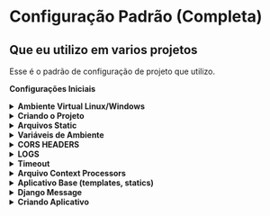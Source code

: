 # Configuração Padrão (Completa)
## Que eu utilizo em varios projetos

Esse é o padrão de configuração de projeto que utilizo.

**Configurações Iniciais**

<details><summary><b>Ambiente Virtual Linux/Windows</b></summary>

- **Ambiente Virtual Linux/Windows**
    
    
    Lembrando… Precisa ter Python instalado no seu ambiente.
    
    **Criar o ambiente virtual Linux/Windows**
    
    ```python
    ## Windows
    python -m venv .venv
    source .venv/Scripts/activate # Ativar ambiente
    
    ## Linux 
    ## Caso não tenha virtualenv. "pip install virtualenv"
    virtualenv .venv
    source .venv/bin/activate # Ativar ambiente
    ```
    
    Instalar os seguintes pacotes.
    
    ```python
    pip install django
    pip install pillow
    ```
    
    Para criar o arquivo *requirements.txt*
    
    ```python
    pip freeze > requirements.txt
    ```

</details> 

<details><summary><b>Criando o Projeto</b></summary> 

- **Criando o Projeto**
    
    ## **Criando o projeto**
    
    “core” é nome do seu projeto e quando colocamos um “.” depois do nome do projeto significa que é para criar os arquivos na raiz da pasta. Assim não cria subpasta do projeto.
    
    ```python
    django-admin startproject core .
    ```
    
    **Testar a aplicação**
    
    ```python
    python manage.py runserver
    ``` 

</details>

<details><summary><b>Arquivos Static</b></summary>

- **Arquivos Static**
    
    ## **Vamos configurar nossos arquivos** *static*
    
    ```python
    import os 
    
    # base_dir config
    BASE_DIR = os.path.dirname(os.path.dirname(os.path.abspath(__file__)))
    TEMPLATE_DIR = os.path.join(BASE_DIR,'templates')
    STATIC_DIR=os.path.join(BASE_DIR,'static')
    
    # Database
    DATABASES = {
        'default': {
            'ENGINE': 'django.db.backends.sqlite3',
            'NAME': os.path.join(BASE_DIR, 'db.sqlite3'), 
        }
    }
    
    STATIC_ROOT = os.path.join(BASE_DIR,'static')
    STATIC_URL = '/static/' 
    
    MEDIA_ROOT=os.path.join(BASE_DIR,'media')
    MEDIA_URL = '/media/'
    
    # Internationalization
    # Se quiser deixar em PT BR
    LANGUAGE_CODE = 'pt-br'
    TIME_ZONE = 'America/Sao_Paulo'
    USE_I18N = True
    USE_L10N = True
    USE_TZ = True
    ```
    
    *myapp*/*urls.py*
    
    ```python
    from django.contrib import admin
    from django.conf import settings
    from django.conf.urls.static import static
    from django.urls import path
    
    urlpatterns = [
        path('admin/', admin.site.urls),
    ]
    
    urlpatterns += static(settings.STATIC_URL, document_root=settings.STATIC_ROOT) # Adicionar Isto
    urlpatterns += static(settings.MEDIA_URL, document_root=settings.MEDIA_ROOT) # Adicionar Isto
    ```

</details>

<details><summary><b>Variáveis de Ambiente</b></summary>

- **Variáveis de Ambiente**
    
    
    Para configurar variáveis de ambiente vamos utilizar biblioteca ***python-dotenv.** Existem outras concorrentes, mas eu gosto de usar o python-dotenv.* 
    
    **Alternativas:**
    
    - [Honcho](https://github.com/nickstenning/honcho)
    - [django-dotenv](https://github.com/jpadilla/django-dotenv)
    - [django-environ](https://github.com/joke2k/django-environ)
    - [django-environ-2](https://github.com/sergeyklay/django-environ-2)
    - [django-configuration](https://github.com/jezdez/django-configurations)
    - [dump-env](https://github.com/sobolevn/dump-env)
    - [environs](https://github.com/sloria/environs)
    - [dynaconf](https://github.com/rochacbruno/dynaconf)
    - [parse_it](https://github.com/naorlivne/parse_it)
    
    Link: [https://pypi.org/project/python-dotenv/](https://pypi.org/project/python-dotenv/)
    
    “*Python-dotenv lê pares chave-valor de um `.env`arquivo e pode defini-los como variáveis de ambiente. Ajuda no desenvolvimento de aplicações seguindo os princípios dos [12 fatores](http://12factor.net/)”*
    
    Da uma olhada nos 12 fatores é interessante.
    
    Vamos lá. Primeiramente vamos instalar essa biblioteca na aplicação.
    
    **`pip install python-dotenv`**
    
    Feito isso vamos criar um arquivo chamado **“.env”**. 
    
    Nesse arquivo vamos colocar as variáveis importantes como ***senha do banco de dados, secret_key do django, api_key, chave cloud*** tudo que tem credenciais.
    
    Exemplo:
    
    ```python
    ## Não precisa colocar "" aspas
    SECRET_KEY=django-insecure-q(ge$586x7o9n)3w+6d_^t(m!ib&9%_m8&6@=m=sy@^7qf)#*_
    DEBUG=True
    SUPER_USER=ADMIN
    EMAIL=leticiateste@gmail.com
    
    NAME_DB=db.sqlite3
    USER_DB=root
    PASSWORD_DB=
    HOST_DB=localhost
    PORT_DB=3306
    
    EMAIL_HOST = 'smtp.office365.com' 
    EMAIL_HOST_USER = 'email@hotmail.com' 
    EMAIL_HOST_PASSWORD = 'sua senha' 
    EMAIL_PORT = 587 
    EMAIL_USE_TLS = True 
    DEFAULT_FROM_EMAIL = 'email@hotmail.com'
    SERVER_EMAIL = DEFAULT_FROM_EMAIL
    ```
    
    Sempre envio um arquivo exemplo **(sem as informações reais)** como esse exemplo “**_env**” no *commit*. Assim quando eu abaixo o repositório eu preencho somente as informações e renomeio o arquivo para “.**env**”. Lembrando o arquivo “.**env**” não vai nos *commits*. Essa informação deve estar no .*gitignore*. Caso for um servidor real ai você cria esse arquivo no servidor.  
    
    Feito isso pessoal. Vamos configurar no **core/settings.py**
    
    É assim que chamamos as variáveis.
    
    ```python
    # importar a biblioteca
    from dotenv import load_dotenv
    
    # adicionar essa tag para que nosso projeto encontre o .env
    load_dotenv(os.path.join(BASE_DIR, ".env"))
    
    # chamar as variaveis assim
    SECRET_KEY = os.getenv("SECRET_KEY")
    
    DEBUG = os.getenv('DEBUG')
    
    DATABASES = {
      'default': {
          'ENGINE': 'django.db.backends.sqlite3',
          'NAME': os.path.join(BASE_DIR, os.getenv('NAME_DB')),
    			#'USER':os.getenv('USER_DB')
    			#'PASSWORD': os.getenv('PASSWORD_DB')
    			#'HOST':os.getenv('HOST_DB')
    			#'PORT':os.getenv('PORT_DB')
    
    	}
    }
    
    # Se tiver configuração de email
    EMAIL_HOST = os.getenv('EMAIL_HOST')
    EMAIL_HOST_USER = os.getenv('EMAIL_HOST_USER')
    EMAIL_HOST_PASSWORD = os.getenv('EMAIL_HOST_PASSWORD') 
    EMAIL_PORT = os.getenv('EMAIL_PORT') 
    EMAIL_USE_TLS = os.getenv('EMAIL_USE_TLS') 
    DEFAULT_FROM_EMAIL = os.getenv('DEFAULT_FROM_EMAIL')
    SERVER_EMAIL = DEFAULT_FROM_EMAIL
    
    ```

</details>

<details><summary><b>CORS HEADERS</b></summary>

- **CORS HEADERS**
    
    Para configurar os Cors Headers precisamos instalar uma biblioteca.
    
    [https://pypi.org/project/django-cors-headers/](https://pypi.org/project/django-cors-headers/)
    
    *“Adicionar cabeçalhos CORS permite que seus recursos sejam acessados em outros domínios. É importante que você entenda as implicações antes de adicionar os cabeçalhos, pois você pode estar abrindo involuntariamente os dados privados do seu site para outras pessoas.”* 
    
    Instalar a Biblioteca na nossa aplicação
    
    **`pip install django-cors-headers`**
    
    ```python
    from corsheaders.defaults import default_headers
    ```
    
    ```python
    # Adicionar no settings.py
    INSTALLED_APPS = [
        ...,
        "corsheaders",
        ...,
    ]
    ```
    
    ```
    MIDDLEWARE = [
        ...,
        "corsheaders.middleware.CorsMiddleware",
    		"django.middleware.common.CommonMiddleware",
        ...,
    ]
    ```
    
    ```python
    ALLOWED_HOSTS = [ 
    		'localhost', 
    		'127.0.0.1',  
    ]
    
    CORS_ALLOW_HEADERS = list(default_headers) + [
        	'X-Register',
    ]
    
    # CORS Config
    CORS_ORIGIN_ALLOW_ALL = True
    CORS_ALLOW_CREDENTIALS = False
    ```
    
    SSL and Cookies Vamos deixar configurado tambem. No final do video vamos fazer deploy.
    doc: [https://docs.djangoproject.com/en/4.1/ref/settings/](https://docs.djangoproject.com/en/4.1/ref/settings/)
    
    ```python
    if not DEBUG:
    	SECURE_SSL_REDIRECT = True
    	ADMINS = [(os.getenv('SUPER_USER'), os.getenv('EMAIL'))]
    	SESSION_COOKIE_SECURE = True
    	CSRF_COOKIE_SECURE = True
    ```

</details>

<details><summary><b>LOGS</b></summary>    

- **LOGS**
    
    
    Vamos configurar os Logs.
    
    Precisamos Instalar essa biblioteca.
    
    Documentação: [https://pypi.org/project/django-requestlogs/](https://pypi.org/project/django-requestlogs/)
    
    **`pip install django-requestlogs`**
    
    Adicionar no ***core/settings.py***
    
    ```
    MIDDLEWARE = [
        ...
        'requestlogs.middleware.RequestLogsMiddleware',
    ]
    ```
    
    ```
    REST_FRAMEWORK={
        ...
        'EXCEPTION_HANDLER': 'requestlogs.views.exception_handler',
    }
    ```
    
    Documentação: [https://docs.djangoproject.com/en/4.1/topics/logging/#topic-logging-parts-loggers](https://docs.djangoproject.com/en/4.1/topics/logging/#topic-logging-parts-loggers)
    
    ```python
    # Logs
    LOGGING = {
        'version': 1,
        'disable_existing_loggers': False,
        'handlers': {
            'requestlogs_to_file': {
                'level': 'INFO',
                'class': 'logging.FileHandler',
                'filename': 'info.log',
            },
        },
        'loggers': {
            'requestlogs': {
                'handlers': ['requestlogs_to_file'],
                'level': 'INFO',
                'propagate': False,
            },
        },
    }
    
    REQUESTLOGS = {
        'SECRETS': ['password', 'token'],
        'METHODS': ('PUT', 'PATCH', 'POST', 'DELETE'),
    }
    ```

</details>

<details><summary><b>Timeout</b></summary>

- **Timeout**
    
    Vamos utilizar a biblioteca D**jango Session Timeout:**
    
    doc: [https://pypi.org/project/django-session-timeout/](https://pypi.org/project/django-session-timeout/)
    
    Instalar Biblioteca.
    
    **`pip install django-session-timeout`**
    
    ```python
    MIDDLEWARE_CLASSES = [
        # ...
        'django.contrib.sessions.middleware.SessionMiddleware',
        'django_session_timeout.middleware.SessionTimeoutMiddleware',
        # ...
    ]
    ```
    
    ```python
    # timeout tempo de inatividate no sistema
    SESSION_EXPIRE_SECONDS = 1800 
    SESSION_EXPIRE_AFTER_LAST_ACTIVITY = True
    #SESSION_EXPIRE_AFTER_LAST_ACTIVITY_GRACE_PERIOD = 60  
    SESSION_TIMEOUT_REDIRECT = 'http://localhost:8000/'
    ```
    
    ```python
    LOGIN_URL = 'login'
    LOGIN_REDIRECT_URL = '/'
    LOGOUT_REDIRECT_URL = '/'
    ```
</details>

<details><summary><b>Arquivo Context Processors</b></summary>

- **Arquivo Context Processors**
    
    
    Essa configuração permite criar um contexto Global no seu projeto. Assim você pode chamar esse contexto em qualquer aplicativo do seu projeto.
    
    Primeiro criar um arquivo ***context_processors.py*** na pasta do seu projeto.
    
    ```python
    # from myapp import models
    
    def context_social(request):
        return {'social': 'Exibir este contexto em qualquer lugar!'}
    ```
    
    Ai precisamos registar as funções aqui.
    
    ```python
    TEMPLATES = [
        {
            'BACKEND': 'django.template.backends.django.DjangoTemplates',
            'DIRS': [],
            'APP_DIRS': True,
            'OPTIONS': {
                'context_processors': [
                    'django.template.context_processors.debug',
                    'django.template.context_processors.request',
                    'django.contrib.auth.context_processors.auth',
                    'django.contrib.messages.context_processors.messages',
                    # Apps
                    'core.context_processors.context_social', 
                ],
            },
        },
    ]
    ```
    
    Feito essa configuração o contexto “social” se torna Global no seu projeto. Assim você pode chamado em qualquer aplicativo do seu projeto.
</details>

<details><summary><b>Aplicativo Base (templates, statics)</b></summary>    

- **Aplicativo Base (templates, statics)**
    
    
    **Vamos criar nosso aplicativo base no Django.**
    
    Aplicação *base* vamos deixar os arquivos base que é utilizado no projeto inteiro. Como templates e arquivos statics como css, js e até images estáticas.
    
    ```python
    python manage.py startapp base
    ```
    
    Agora precisamos registrar nossa aplicação no *INSTALLED_APPS* localizado em *settings.py*.
    
    Apos criar app base pode criar as pastas nessa estrutura. 
    
    1- pasta ***“templates”*** dentro dela colocar **base.html** (vazia por enquanto)
    
    2 - pasta ***“static”*** dentro dela criar pastas **css, image, js.** Cria os arquivos, style.css e javascript.js.
    
    ## Template Base
    
    1 - No arquivo ***base.html*** colocar esse template. 
    
    É aqui que vamos renderizar nosso conteúdo. Para não ter que repetir esse template em todas as paginas que criarmos, então fazemos um base e utilizamos *extends* para usar nos outros templates.
    
    *base/templates/base.html*
    
    ```python
    {% load static %}
    <!DOCTYPE html>
    <html lang="en">
    <head>
    	<meta charset="UTF-8">
    	<meta http-equiv="X-UA-Compatible" content="IE=edge">
    	<meta name="viewport" content="width=device-width, initial-scale=1.0">
    	<title>{% block title %}{% endblock %}</title>
    	
    	<!-- CSS -->
    	<link href="https://cdn.jsdelivr.net/npm/bootstrap@5.2.3/dist/css/bootstrap.min.css" rel="stylesheet" integrity="sha384-rbsA2VBKQhggwzxH7pPCaAqO46MgnOM80zW1RWuH61DGLwZJEdK2Kadq2F9CUG65" crossorigin="anonymous">
    	
    	<link rel="stylesheet" href="{% static 'css/style.css' %}">
    	
    </head>
    <body>  
    	
    	{% block content %}
    	
    	{% endblock %} 
     
    	<!-- JS-->
    	<script src="https://cdn.jsdelivr.net/npm/bootstrap@5.2.3/dist/js/bootstrap.bundle.min.js" integrity="sha384-kenU1KFdBIe4zVF0s0G1M5b4hcpxyD9F7jL+jjXkk+Q2h455rYXK/7HAuoJl+0I4" crossorigin="anonymous"></script>
    	<script src="{% static 'js/scripts.js' %}"></script>
    </body>
    </html>
    ```
</details>

<details><summary><b>Django Message</b></summary>    

- **Django Message**
    
    
    **Configura mensagem.**
    
    Documentação: [https://docs.djangoproject.com/en/4.1/ref/contrib/messages/](https://docs.djangoproject.com/en/4.1/ref/contrib/messages/)
    
    Nossa biblioteca tem essas configurações de mensagens ativas. Que funciona perfeitamente, mas precisamos renderizar isso no *frontend*. Como estamos utilizando *bootstrap* precisamos adicionar essa configuração no *settings.py* do seu projeto. Adicionando essa configuração as mensagens de alerta aparecerá com as classes do bootstrap.
    
    ***core/settings.py***
    
    ```python
    # --- Messages --- #
    from django.contrib.messages import constants
    
    MESSAGE_TAGS = {
    	constants.ERROR: 'alert-danger',
    	constants.WARNING: 'alert-warning',
    	constants.DEBUG: 'alert-info',
    	constants.SUCCESS: 'alert-success',
    	constants.INFO: 'alert-info',
    }
    ```
    
    ***base/templates/message.html***
    
    ```python
    {% if messages %}
    <div class="messages">
        {% for message in messages %}
        <div {% if message.tags %} class="alert {{ message.tags }}"{% endif %} role="alert">{{ message }}</div>
        {% endfor %}
    </div>
    {% endif %}
    ```
    
    Adiciona na base
    
    ```python
    <body> 
    	{% include 'message.html' %} ## adiciona isso.
    	{% block content %}
    	{% endblock %} 
    </body>
    ```

</details>

<details><summary><b>Criando Aplicativo</b></summary>    

- **Criando Aplicativo** 

    **Vamos criar nosso aplicativo no Django.**
    
    Para criar a aplicação no Django rode comando abaixo. “myapp” é nome do seu **Aplicativo**.
    
    ```python
    python manage.py startapp myapp
    ```
    
    Agora precisamos registrar nossa aplicação no *INSTALLED_APPS* localizado em *settings.py*.
    
    *myapp*/*templates*/*index.html*
    
    ```html
    {% extends 'base.html' %}
    {% block title %}Pagina 1{% endblock %}
    {% block content %}
    	<h1>Pagina 1</h1>
    	<p>Testando o context Global</p>
    	<p>{{social}}</p>
    {% endblock %}
    ```
    
    *myapp*/*views.py*
    
    ```python
    from django.shortcuts import render
    
    # Create your views here.
    def index(request):
        return render(request, 'index.html')
    ```
    
    criar arquivo *myapp*/*urls.py*
    
    ```
    from django.urls import path 
    from myapp import views
    
    urlpatterns = [
        path('', views.index, name='index'), 
    ]
    ```
    
    urls.py do projeto. ***core/urls.py***
    
    ```python
    from django.contrib import admin
    from django.urls import path, include # adicionar include
    from django.conf import settings
    from django.conf.urls.static import static 
    
    urlpatterns = [
        path('admin/', admin.site.urls),
        path('', include('myapp.urls')), # url do app
    ]
    urlpatterns += static(settings.STATIC_URL, document_root=settings.STATIC_ROOT) # Adicionar Isto
    urlpatterns += static(settings.MEDIA_URL, document_root=settings.MEDIA_ROOT) # Adicionar Isto
    ```
    
    Rodar o projeto para ver como está.
    
    ```python
    python manage.py makemigrations && python manage.py migrate
    python manage.py runserver
    ```

</details>
